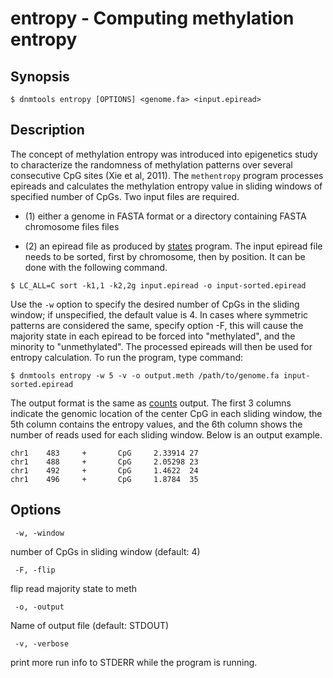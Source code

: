 # entropy - Computing methylation entropy

## Synopsis
```
$ dnmtools entropy [OPTIONS] <genome.fa> <input.epiread>
```
## Description
The concept of methylation entropy was introduced into epigenetics
study to characterize the randomness of methylation patterns over
several consecutive CpG sites (Xie et al, 2011). The `methentropy`
program processes epireads and calculates the methylation entropy
value in sliding windows of specified number of CpGs. Two input files
are required.
 * (1) either a genome in FASTA format or a directory containing FASTA
   chromosome files files

 * (2) an epiread file as produced by
   [states](../states) program. The input epiread file
   needs to be sorted, first by chromosome, then by position. It can
    be done with the following command.
```
$ LC_ALL=C sort -k1,1 -k2,2g input.epiread -o input-sorted.epiread
```

Use the `-w` option to specify the desired number of CpGs in the
sliding window; if unspecified, the default value is 4. In cases where
symmetric patterns are considered the same, specify option -F, this
will cause the majority state in each epiread to be forced into
"methylated", and the minority to "unmethylated". The processed
epireads will then be used for entropy calculation. To run the
program, type command:
```
$ dnmtools entropy -w 5 -v -o output.meth /path/to/genome.fa input-sorted.epiread
```

The output format is the same as [counts](../counts)
output. The first 3 columns indicate the genomic location of the
center CpG in each sliding window, the 5th column contains the entropy
values, and the 6th column shows the number of reads used for each
sliding window.  Below is an output example.

```
chr1    483     +       CpG     2.33914 27
chr1    488     +       CpG     2.05298 23
chr1    492     +       CpG     1.4622  24
chr1    496     +       CpG     1.8784  35
```

## Options
```
 -w, -window
```
number of CpGs in sliding window (default: 4)
```
 -F, -flip
```
flip read majority state to meth
```
 -o, -output
```
Name of output file (default: STDOUT)
```
 -v, -verbose
```
print more run info to STDERR while the program is running.

